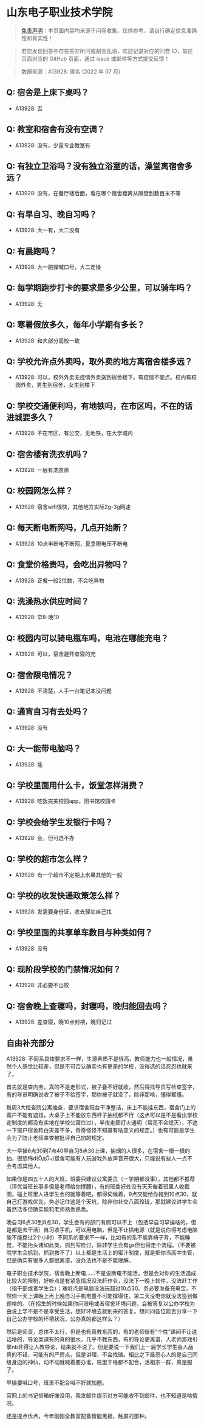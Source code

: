 # 山东电子职业技术学院

> [免责声明](https://colleges.chat/#_3)：本页面内容均来源于问卷收集，仅供参考，请自行确定信息准确性和真实性！

> 若您发现回答中存在答非所问或胡言乱语，欢迎记录对应的问卷 ID，前往页面对应的 GitHub 页面，通过 issue 或邮件等方式提交反馈！

> 数据来源：A13928: 匿名 (2022 年 07 月)

## Q: 宿舍是上床下桌吗？

- A13928: 否

## Q: 教室和宿舍有没有空调？

- A13928: 没有，少量专业教室有

## Q: 有独立卫浴吗？没有独立浴室的话，澡堂离宿舍多远？

- A13928: 没有，在餐厅楼后面，看在哪个宿舍距离从隔壁到数百米不等

## Q: 有早自习、晚自习吗？

- A13928: 大一有，大二没有

## Q: 有晨跑吗？

- A13928: 大一跑操喊口号，大二走操

## Q: 每学期跑步打卡的要求是多少公里，可以骑车吗？

- A13928: 无

## Q: 寒暑假放多久，每年小学期有多长？

- A13928: 和大部分高校一致

## Q: 学校允许点外卖吗，取外卖的地方离宿舍楼多远？

- A13928: 可以，校外外卖无疫情外卖送到宿舍楼下，有疫情不能点。校内有校园外卖，男生到宿舍，女生到楼下

## Q: 学校交通便利吗，有地铁吗，在市区吗，不在的话进城要多久？

- A13928: 不在市区，有公交，无地铁，在大学城内

## Q: 宿舍楼有洗衣机吗？

- A13928: 一层有洗衣房

## Q: 校园网怎么样？

- A13928: 宿舍wifi很快，其他地方实际2g-3g网速

## Q: 每天断电断网吗，几点开始断？

- A13928: 10点半断电不断网，夏季限电压不断电

## Q: 食堂价格贵吗，会吃出异物吗？

- A13928: 正餐一般2位数，不会吃异物

## Q: 洗澡热水供应时间？

- A13928: 早8-晚10

## Q: 校园内可以骑电瓶车吗，电池在哪能充电？

- A13928: 可以，宿舍避开查寝的充

## Q: 宿舍限电情况？

- A13928: 不清楚，人手一台笔记本没问题

## Q: 通宵自习有去处吗？

- A13928: 没有

## Q: 大一能带电脑吗？

- A13928: 能

## Q: 学校里面用什么卡，饭堂怎样消费？

- A13928: 吃饭完美校园app，图书馆校园卡

## Q: 学校会给学生发银行卡吗？

- A13928: 会，但可选不办

## Q: 学校的超市怎么样？

- A13928: 有一个超市不定期上水果其他的一般

## Q: 学校的收发快递政策怎么样？

- A13928: 发需要身份证，收去驿站自己找

## Q: 学校里面的共享单车数目与种类如何？

- A13928: 没有

## Q: 现阶段学校的门禁情况如何？

- A13928: 非必要不出校

## Q: 宿舍晚上查寝吗，封寝吗，晚归能回去吗？

- A13928: 差查寝，晚10点封楼，晚归记过

## 自由补充部分

A13928: 不同系具体要求不一样，生源素质不是很高，教师能力也一般情况，虽然个人感觉比较差，但是不可否认确实也有更差的学校，没得选的话忍忍也就来了。

首先就是查内务，真的不是走形式，被子叠不好就收，然后得找导员写检查签字，有的导员明确说收了被子不给签字，那你被子就没了，除非那啥，懂得都懂。



每周3大检查院公寓抽查，要求宿舍阳台干净整洁，床上不能挂东西，宿舍门上的窗户不能有遮挡，大桌子上不能放东西杯子抽纸都不行（这点可以是不是看出学校定制度的都没有实地在学校公寓住过），半夜走廊灯火通明（常亮不会熄灭），不遮一下窗户宿舍和白天差不多，奇奇怪怪不知道有啥意义的规定。）也有可能是学生会为了防止老师来查被批评自己加的规定。



大一早操6点30到7点40早自习8点30上课，抽烟的人很多，在宿舍一根一根的抽，很恐怖d(ŐдŐ๑)宿舍可能有人玩游戏外放声音开很大，只能说有些人一点不会考虑其他人。



如果你是四五十人的大班，班委只建议公寓委员（一学期都没事），其他都不推荐（评优当班长事多但是老师给你撑腰），有的班委好处没有天天催着班里人收截图，碰上班里人进学生会的就等着吧，都得伺候着，9点交能给你拖到10点30，就自己打游戏优先，务必记住这是个天坑，除非你社交八面玲珑，那就建议进学生会虽然活多但确实能和老师熟悉熟悉。



晚自习6点30到8点30，学生会有的部门有假可以不上（包括早自习早操啥的，但是都是去干活）自习收手机，可以用电脑，但是不让插电源（就是说你得考虑电脑能不能撑过2个小时）不同系的要求不一样，比如有的系不能靠椅子背，不能睡觉，不能抬头诸如此类，抓到写检讨，除非学生会有gx但也得走个流程。（不要被院学生会抓到，抓到救不了）以上都是生活上的蜜汁制度，就是把你当高中生管，但是确实有很多人都很离谱，没办法也不是不能理解。



电子职业技术学院，宿舍晚上断电……不是说断电不能活，但是会对你的生活造成比较大的限制，好听点是有紧急情况没法赶作业，没法下一晚上软件，没法赶工作（指干部或者学生会）；难听点是电脑没法玩超过10点30。务必要准备充电宝，不然你一天上课晚上再上晚自习手机电量不可能撑得住，第二天没电你就没法签到做题啥的。（在招生的时候如果你问限电或者宿舍环境问题，会被答复以公办学校为由说上学不是不是享受生活，想好环境去就别来的答复。想问问各位能否分享一下自己公办学校的环境状况，公办真的都这样么？）



然后是师资，总体不太行，但是也有真教东西的，有的老师很有“个性”课间不让说话啥的，导论类课有的真的很水，几乎不教东西，有的导论更离谱，人老师游戏引擎nb非得让人教导论，结果就不说了。但是要说一下我们上一届学长学生会人品真的不错，可能有的严厉点，但是讲理，不会找碴。相比之下最恶心人的是自己同级身边的神仙，动不动就喊着要办谁，班里干啥都不配合，活祖宗一群，真是服了。



早操要喊口号，班里不配合喊不好就加圈。



官网上的书记信箱好像没用，我发邮件提示对方可能收不到邮件，也不知道是啥情况。



还是提点优点，今年刚刚全教室配备智能黑板，触屏的那种。